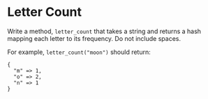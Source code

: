 # Letter Count

Write a method, `letter_count` that takes a string and returns a hash mapping each letter to its frequency. Do not include spaces.

For example, `letter_count("moon")` should return:

```
{
  "m" => 1,
  "o" => 2,
  "n" => 1
}
```
